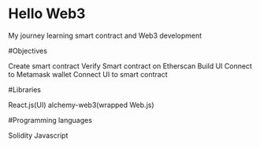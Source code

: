 # Hello Web3
My journey learning smart contract and Web3 development

#Objectives

Create smart contract
Verify Smart contract on Etherscan
Build UI 
Connect to Metamask wallet
Connect UI to smart contract

#Libraries

React.js(UI)
alchemy-web3(wrapped Web.js)

#Programming languages

Solidity
Javascript

